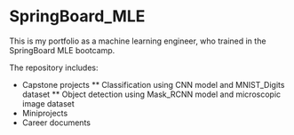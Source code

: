 # SpringBoard_MLE

This is my portfolio as a machine learning engineer, who trained in the SpringBoard MLE bootcamp.

The repository includes:

* Capstone projects
** Classification using CNN model and MNIST_Digits dataset
** Object detection using Mask_RCNN model and microscopic image dataset
* Miniprojects
* Career documents

